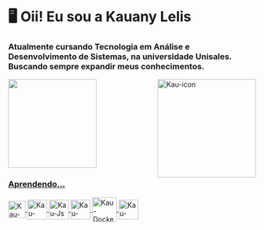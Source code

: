 <h1> 🖥 Oii! Eu sou a Kauany Lelis </h1>
<h3> Atualmente cursando Tecnologia em Análise e Desenvolvimento de Sistemas, na universidade Unisales. Buscando sempre expandir meus conhecimentos. </h3>

<div>
  <a href="https://beacons.ai/KauLelis">
  <img height="180em" src="https://github-readme-stats.vercel.app/api?username=KauLelis&show_icons=true&theme=nord&include_all_commits=true&count_private=true"/>
  <img align="right" alt="Kau-icon" heigth="250" width="200" src="https://cdn.discordapp.com/attachments/1225949939746603031/1225950102338801707/download20240304002055_1.png?ex=667ca401&is=667b5281&hm=495ed3122e38f509836749438588ff9dde2b450d630162806c21c81075db4025&">
</div>
    
<div>
  <h3> Aprendendo... </h3>

  <img align="center" alt="Kau-CSS" height="35" width="35" src="https://cdn.discordapp.com/attachments/1225949939746603031/1225950433282097222/image.png?ex=667ca450&is=667b52d0&hm=de623f2a03b0fe5fc8062eee40e11fae0bdc288b29b1a97389bd9d5be7bef465&">  
  
  <img align="center" alt="Kau-HTML" height="40" width="40" src="https://cdn.discordapp.com/attachments/1225949939746603031/1225950470410076231/image.png?ex=667ca459&is=667b52d9&hm=2962bc38a4cbf3a437c432c1002aa7762bad2baa48d7dd6e3a1c2244c1d50b8f&">
  
  <img align="center" alt="Kau-Js" height="40" width="40" src="https://cdn.discordapp.com/attachments/1225949939746603031/1225950504341999706/image.png?ex=667ca461&is=667b52e1&hm=c15113aefb4e34ed6bb33e88df50d3516c53785b4cea295223a49cb0b03caf74&">
  
  <img align="center" alt="Kau-Java" height="40" width="40" src="https://cdn.discordapp.com/attachments/1225949939746603031/1225950537267286026/image.png?ex=667ca469&is=667b52e9&hm=29537afdc53575aa6ed517614db222fa1c98e4c4c9d17304558f3493bb4a29a3&">
  
  <img align="center" alt="Kau-Docker" height="50" width="50" src="https://cdn.discordapp.com/attachments/1225949939746603031/1225950564479799357/image.png?ex=667ca46f&is=667b52ef&hm=d48f896fb7243fae8675f7b3a18948f1ba221059aed14ef9a7f5946a99808ad9&">

  <img align="center" alt="Kau-Figma" height="40" width="40" src="https://cdn.discordapp.com/attachments/1225949939746603031/1225950593063981116/image.png?ex=667ca476&is=667b52f6&hm=7b8c0be7986f8027b5d34a273c44e57e650b5cdda0a8febc0d64663e5c4a54cf&">
  
</div>
